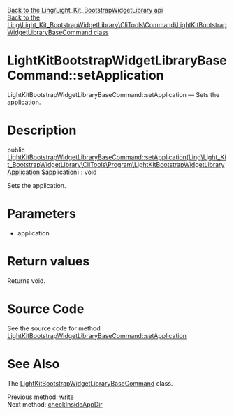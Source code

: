 [Back to the Ling/Light_Kit_BootstrapWidgetLibrary api](https://github.com/lingtalfi/Light_Kit_BootstrapWidgetLibrary/blob/master/doc/api/Ling/Light_Kit_BootstrapWidgetLibrary.md)<br>
[Back to the Ling\Light_Kit_BootstrapWidgetLibrary\CliTools\Command\LightKitBootstrapWidgetLibraryBaseCommand class](https://github.com/lingtalfi/Light_Kit_BootstrapWidgetLibrary/blob/master/doc/api/Ling/Light_Kit_BootstrapWidgetLibrary/CliTools/Command/LightKitBootstrapWidgetLibraryBaseCommand.md)


LightKitBootstrapWidgetLibraryBaseCommand::setApplication
================



LightKitBootstrapWidgetLibraryBaseCommand::setApplication — Sets the application.




Description
================


public [LightKitBootstrapWidgetLibraryBaseCommand::setApplication](https://github.com/lingtalfi/Light_Kit_BootstrapWidgetLibrary/blob/master/doc/api/Ling/Light_Kit_BootstrapWidgetLibrary/CliTools/Command/LightKitBootstrapWidgetLibraryBaseCommand/setApplication.md)([Ling\Light_Kit_BootstrapWidgetLibrary\CliTools\Program\LightKitBootstrapWidgetLibraryApplication](https://github.com/lingtalfi/Light_Kit_BootstrapWidgetLibrary/blob/master/doc/api/Ling/Light_Kit_BootstrapWidgetLibrary/CliTools/Program/LightKitBootstrapWidgetLibraryApplication.md) $application) : void




Sets the application.




Parameters
================


- application

    


Return values
================

Returns void.








Source Code
===========
See the source code for method [LightKitBootstrapWidgetLibraryBaseCommand::setApplication](https://github.com/lingtalfi/Light_Kit_BootstrapWidgetLibrary/blob/master/CliTools/Command/LightKitBootstrapWidgetLibraryBaseCommand.php#L186-L189)


See Also
================

The [LightKitBootstrapWidgetLibraryBaseCommand](https://github.com/lingtalfi/Light_Kit_BootstrapWidgetLibrary/blob/master/doc/api/Ling/Light_Kit_BootstrapWidgetLibrary/CliTools/Command/LightKitBootstrapWidgetLibraryBaseCommand.md) class.

Previous method: [write](https://github.com/lingtalfi/Light_Kit_BootstrapWidgetLibrary/blob/master/doc/api/Ling/Light_Kit_BootstrapWidgetLibrary/CliTools/Command/LightKitBootstrapWidgetLibraryBaseCommand/write.md)<br>Next method: [checkInsideAppDir](https://github.com/lingtalfi/Light_Kit_BootstrapWidgetLibrary/blob/master/doc/api/Ling/Light_Kit_BootstrapWidgetLibrary/CliTools/Command/LightKitBootstrapWidgetLibraryBaseCommand/checkInsideAppDir.md)<br>

